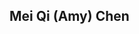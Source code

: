 ## Mei Qi (Amy) Chen 

<!--
**AmyChen7/AmyChen7** is a ✨ _special_ ✨ repository because its `README.md` (this file) appears on your GitHub profile.

Here are some ideas to get you started:

- 🔭 I’m currently working on ... CS1200
- 🌱 I’m currently learning ... Github
- 👯 I’m looking to collaborate on ... Github
- 🤔 I’m looking for help with ... Accounting
- 💬 Ask me about ... anything 
- 📫 How to reach me: ... WeChat 
- 😄 Pronouns: ... she/her
- ⚡ Fun fact: ... I love ice cream
-->

